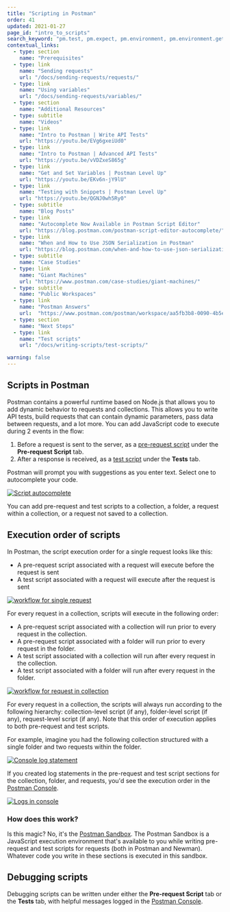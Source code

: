 ```yaml
---
title: "Scripting in Postman"
order: 41
updated: 2021-01-27
page_id: "intro_to_scripts"
search_keyword: "pm.test, pm.expect, pm.environment, pm.environment.get, environment.get, pm.response"
contextual_links:
  - type: section
    name: "Prerequisites"
  - type: link
    name: "Sending requests"
    url: "/docs/sending-requests/requests/"
  - type: link
    name: "Using variables"
    url: "/docs/sending-requests/variables/"
  - type: section
    name: "Additional Resources"
  - type: subtitle
    name: "Videos"
  - type: link
    name: "Intro to Postman | Write API Tests"
    url: "https://youtu.be/EVg6gxeiUd0"
  - type: link
    name: "Intro to Postman | Advanced API Tests"
    url: "https://youtu.be/vVDZxeS865g"
  - type: link
    name: "Get and Set Variables | Postman Level Up"
    url: "https://youtu.be/EKv6n-jY9lU"
  - type: link
    name: "Testing with Snippets | Postman Level Up"
    url: "https://youtu.be/QGNJ0wh5Ry0"
  - type: subtitle
    name: "Blog Posts"
  - type: link
    name: "Autocomplete Now Available in Postman Script Editor"
    url: "https://blog.postman.com/postman-script-editor-autocomplete/"
  - type: link
    name: "When and How to Use JSON Serialization in Postman"
    url: "https://blog.postman.com/when-and-how-to-use-json-serialization-in-postman/"
  - type: subtitle
    name: "Case Studies"
  - type: link
    name: "Giant Machines"
    url: "https://www.postman.com/case-studies/giant-machines/"
  - type: subtitle
    name: "Public Workspaces"
  - type: link
    name: "Postman Answers"
    url:  "https://www.postman.com/postman/workspace/aa5fb3b8-0090-4b5e-b3b4-fa5c1f2d080d"
  - type: section
    name: "Next Steps"
  - type: link
    name: "Test scripts"
    url: "/docs/writing-scripts/test-scripts/"

warning: false
---
```


## Scripts in Postman

Postman contains a powerful runtime based on Node.js that allows you to add dynamic behavior to requests and collections. This allows you to write API tests, build requests that can contain dynamic parameters, pass data between requests, and a lot more. You can add JavaScript code to execute during 2 events in the flow:

  1. Before a request is sent to the server, as a [pre-request script](/docs/writing-scripts/pre-request-scripts/) under the **Pre-request Script** tab.
  1. After a response is received, as a [test script](/docs/writing-scripts/test-scripts/) under the **Tests** tab.

Postman will prompt you with suggestions as you enter text. Select one to autocomplete your code.

[![Script autocomplete](https://assets.postman.com/postman-docs/autocomplete-v8.gif)](https://assets.postman.com/postman-docs/autocomplete-v8.gif)

You can add pre-request and test scripts to a collection, a folder, a request within a collection, or a request not saved to a collection.

## Execution order of scripts

In Postman, the script execution order for a single request looks like this:

* A pre-request script associated with a request will execute before the request is sent
* A test script associated with a request will execute after the request is sent

[![workflow for single request](https://assets.postman.com/postman-docs/req-resp.jpg)](https://assets.postman.com/postman-docs/req-resp.jpg)

For every request in a collection, scripts will execute in the following order:

* A pre-request script associated with a collection will run prior to every request in the collection.
* A pre-request script associated with a folder will run prior to every request in the folder.
* A test script associated with a collection will run after every request in the collection.
* A test script associated with a folder will run after every request in the folder.

[![workflow for request in collection](https://assets.postman.com/postman-docs/execOrder.jpg)](https://assets.postman.com/postman-docs/execOrder.jpg)

For every request in a collection, the scripts will always run according to the following hierarchy: collection-level script (if any), folder-level script (if any), request-level script (if any). Note that this order of execution applies to both pre-request and test scripts.

For example, imagine you had the following collection structured with a single folder and two requests within the folder.

[![Console log statement](https://assets.postman.com/postman-docs/console-log-statement-v8.jpg)](https://assets.postman.com/postman-docs/console-log-statement-v8.jpg)

If you created log statements in the pre-request and test script sections for the collection, folder, and requests, you'd see the execution order in the [Postman Console](/docs/sending-requests/troubleshooting-api-requests/).

[![Logs in console](https://assets.postman.com/postman-docs/logs-in-console-v8.jpg)](https://assets.postman.com/postman-docs/logs-in-console-v8.jpg)

### How does this work?

Is this magic? No, it's the [Postman Sandbox](/docs/writing-scripts/script-references/postman-sandbox-api-reference/). The Postman Sandbox is a JavaScript execution environment that's available to you while writing pre-request and test scripts for requests (both in Postman and Newman). Whatever code you write in these sections is executed in this sandbox.

## Debugging scripts

Debugging scripts can be written under either the **Pre-request Script** tab or the **Tests** tab, with helpful messages logged in the [Postman Console](/docs/sending-requests/troubleshooting-api-requests/).
